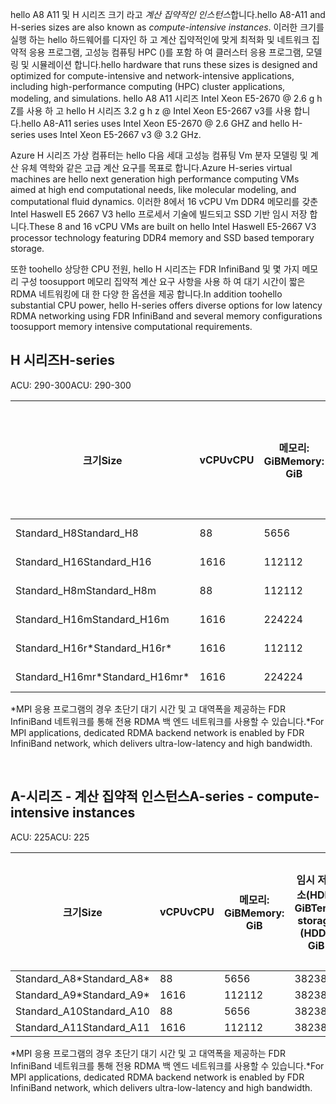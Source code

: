 <!-- A-series - compute-intensive instances, H-series -->

<span data-ttu-id="8b5a8-101">hello A8 A11 및 H 시리즈 크기 라고 *계산 집약적인 인스턴스*합니다.</span><span class="sxs-lookup"><span data-stu-id="8b5a8-101">hello A8-A11 and H-series sizes are also known as *compute-intensive instances*.</span></span> <span data-ttu-id="8b5a8-102">이러한 크기를 실행 하는 hello 하드웨어를 디자인 하 고 계산 집약적인에 맞게 최적화 및 네트워크 집약적 응용 프로그램, 고성능 컴퓨팅 HPC ()를 포함 하 여 클러스터 응용 프로그램, 모델링 및 시뮬레이션 합니다.</span><span class="sxs-lookup"><span data-stu-id="8b5a8-102">hello hardware that runs these sizes is designed and optimized for compute-intensive and network-intensive applications, including high-performance computing (HPC) cluster applications, modeling, and simulations.</span></span> <span data-ttu-id="8b5a8-103">hello A8 A11 시리즈 Intel Xeon E5-2670 @ 2.6 g h Z를 사용 하 고 hello H 시리즈 3.2 g h z @ Intel Xeon E5-2667 v3를 사용 합니다.</span><span class="sxs-lookup"><span data-stu-id="8b5a8-103">hello A8-A11 series uses Intel Xeon E5-2670 @ 2.6 GHZ and hello H-series uses Intel Xeon E5-2667 v3 @ 3.2 GHz.</span></span> 

<span data-ttu-id="8b5a8-104">Azure H 시리즈 가상 컴퓨터는 hello 다음 세대 고성능 컴퓨팅 Vm 분자 모델링 및 계산 유체 역학와 같은 고급 계산 요구를 목표로 합니다.</span><span class="sxs-lookup"><span data-stu-id="8b5a8-104">Azure H-series virtual machines are hello next generation high performance computing VMs aimed at high end computational needs, like molecular modeling, and computational fluid dynamics.</span></span> <span data-ttu-id="8b5a8-105">이러한 8에서 16 vCPU Vm DDR4 메모리를 갖춘 Intel Haswell E5 2667 V3 hello 프로세서 기술에 빌드되고 SSD 기반 임시 저장 합니다.</span><span class="sxs-lookup"><span data-stu-id="8b5a8-105">These 8 and 16 vCPU VMs are built on hello Intel Haswell E5-2667 V3 processor technology featuring DDR4 memory and SSD based temporary storage.</span></span> 

<span data-ttu-id="8b5a8-106">또한 toohello 상당한 CPU 전원, hello H 시리즈는 FDR InfiniBand 및 몇 가지 메모리 구성 toosupport 메모리 집약적 계산 요구 사항을 사용 하 여 대기 시간이 짧은 RDMA 네트워킹에 대 한 다양 한 옵션을 제공 합니다.</span><span class="sxs-lookup"><span data-stu-id="8b5a8-106">In addition toohello substantial CPU power, hello H-series offers diverse options for low latency RDMA networking using FDR InfiniBand and several memory configurations toosupport memory intensive computational requirements.</span></span>



## <a name="h-series"></a><span data-ttu-id="8b5a8-107">H 시리즈</span><span class="sxs-lookup"><span data-stu-id="8b5a8-107">H-series</span></span>

<span data-ttu-id="8b5a8-108">ACU: 290-300</span><span class="sxs-lookup"><span data-stu-id="8b5a8-108">ACU: 290-300</span></span>

| <span data-ttu-id="8b5a8-109">크기</span><span class="sxs-lookup"><span data-stu-id="8b5a8-109">Size</span></span> | <span data-ttu-id="8b5a8-110">vCPU</span><span class="sxs-lookup"><span data-stu-id="8b5a8-110">vCPU</span></span> | <span data-ttu-id="8b5a8-111">메모리: GiB</span><span class="sxs-lookup"><span data-stu-id="8b5a8-111">Memory: GiB</span></span> | <span data-ttu-id="8b5a8-112">임시 저장소(SSD) GiB</span><span class="sxs-lookup"><span data-stu-id="8b5a8-112">Temp storage (SSD) GiB</span></span> | <span data-ttu-id="8b5a8-113">최대 데이터 디스크 수</span><span class="sxs-lookup"><span data-stu-id="8b5a8-113">Max data disks</span></span> | <span data-ttu-id="8b5a8-114">최대 디스크 처리량: IOPS</span><span class="sxs-lookup"><span data-stu-id="8b5a8-114">Max disk throughput: IOPS</span></span> | <span data-ttu-id="8b5a8-115">최대 NIC 수</span><span class="sxs-lookup"><span data-stu-id="8b5a8-115">Max NICs</span></span> |
| --- | --- | --- | --- | --- | --- | --- |
| <span data-ttu-id="8b5a8-116">Standard_H8</span><span class="sxs-lookup"><span data-stu-id="8b5a8-116">Standard_H8</span></span> |<span data-ttu-id="8b5a8-117">8</span><span class="sxs-lookup"><span data-stu-id="8b5a8-117">8</span></span> |<span data-ttu-id="8b5a8-118">56</span><span class="sxs-lookup"><span data-stu-id="8b5a8-118">56</span></span> |<span data-ttu-id="8b5a8-119">1000</span><span class="sxs-lookup"><span data-stu-id="8b5a8-119">1000</span></span> |<span data-ttu-id="8b5a8-120">16</span><span class="sxs-lookup"><span data-stu-id="8b5a8-120">16</span></span> |<span data-ttu-id="8b5a8-121">16 x 500</span><span class="sxs-lookup"><span data-stu-id="8b5a8-121">16 x 500</span></span> |<span data-ttu-id="8b5a8-122">2</span><span class="sxs-lookup"><span data-stu-id="8b5a8-122">2</span></span>  |
| <span data-ttu-id="8b5a8-123">Standard_H16</span><span class="sxs-lookup"><span data-stu-id="8b5a8-123">Standard_H16</span></span> |<span data-ttu-id="8b5a8-124">16</span><span class="sxs-lookup"><span data-stu-id="8b5a8-124">16</span></span> |<span data-ttu-id="8b5a8-125">112</span><span class="sxs-lookup"><span data-stu-id="8b5a8-125">112</span></span> |<span data-ttu-id="8b5a8-126">2000</span><span class="sxs-lookup"><span data-stu-id="8b5a8-126">2000</span></span> |<span data-ttu-id="8b5a8-127">32</span><span class="sxs-lookup"><span data-stu-id="8b5a8-127">32</span></span> |<span data-ttu-id="8b5a8-128">32 x 500</span><span class="sxs-lookup"><span data-stu-id="8b5a8-128">32 x 500</span></span> |<span data-ttu-id="8b5a8-129">4</span><span class="sxs-lookup"><span data-stu-id="8b5a8-129">4</span></span> |
| <span data-ttu-id="8b5a8-130">Standard_H8m</span><span class="sxs-lookup"><span data-stu-id="8b5a8-130">Standard_H8m</span></span> |<span data-ttu-id="8b5a8-131">8</span><span class="sxs-lookup"><span data-stu-id="8b5a8-131">8</span></span> |<span data-ttu-id="8b5a8-132">112</span><span class="sxs-lookup"><span data-stu-id="8b5a8-132">112</span></span> |<span data-ttu-id="8b5a8-133">1000</span><span class="sxs-lookup"><span data-stu-id="8b5a8-133">1000</span></span> |<span data-ttu-id="8b5a8-134">16</span><span class="sxs-lookup"><span data-stu-id="8b5a8-134">16</span></span> |<span data-ttu-id="8b5a8-135">16 x 500</span><span class="sxs-lookup"><span data-stu-id="8b5a8-135">16 x 500</span></span> |<span data-ttu-id="8b5a8-136">2</span><span class="sxs-lookup"><span data-stu-id="8b5a8-136">2</span></span>  |
| <span data-ttu-id="8b5a8-137">Standard_H16m</span><span class="sxs-lookup"><span data-stu-id="8b5a8-137">Standard_H16m</span></span> |<span data-ttu-id="8b5a8-138">16</span><span class="sxs-lookup"><span data-stu-id="8b5a8-138">16</span></span> |<span data-ttu-id="8b5a8-139">224</span><span class="sxs-lookup"><span data-stu-id="8b5a8-139">224</span></span> |<span data-ttu-id="8b5a8-140">2000</span><span class="sxs-lookup"><span data-stu-id="8b5a8-140">2000</span></span> |<span data-ttu-id="8b5a8-141">32</span><span class="sxs-lookup"><span data-stu-id="8b5a8-141">32</span></span> |<span data-ttu-id="8b5a8-142">32 x 500</span><span class="sxs-lookup"><span data-stu-id="8b5a8-142">32 x 500</span></span> |<span data-ttu-id="8b5a8-143">4</span><span class="sxs-lookup"><span data-stu-id="8b5a8-143">4</span></span>  |
| <span data-ttu-id="8b5a8-144">Standard_H16r*</span><span class="sxs-lookup"><span data-stu-id="8b5a8-144">Standard_H16r*</span></span> |<span data-ttu-id="8b5a8-145">16</span><span class="sxs-lookup"><span data-stu-id="8b5a8-145">16</span></span> |<span data-ttu-id="8b5a8-146">112</span><span class="sxs-lookup"><span data-stu-id="8b5a8-146">112</span></span> |<span data-ttu-id="8b5a8-147">2000</span><span class="sxs-lookup"><span data-stu-id="8b5a8-147">2000</span></span> |<span data-ttu-id="8b5a8-148">32</span><span class="sxs-lookup"><span data-stu-id="8b5a8-148">32</span></span> |<span data-ttu-id="8b5a8-149">32 x 500</span><span class="sxs-lookup"><span data-stu-id="8b5a8-149">32 x 500</span></span> |<span data-ttu-id="8b5a8-150">4</span><span class="sxs-lookup"><span data-stu-id="8b5a8-150">4</span></span>  |
| <span data-ttu-id="8b5a8-151">Standard_H16mr*</span><span class="sxs-lookup"><span data-stu-id="8b5a8-151">Standard_H16mr*</span></span> |<span data-ttu-id="8b5a8-152">16</span><span class="sxs-lookup"><span data-stu-id="8b5a8-152">16</span></span> |<span data-ttu-id="8b5a8-153">224</span><span class="sxs-lookup"><span data-stu-id="8b5a8-153">224</span></span> |<span data-ttu-id="8b5a8-154">2000</span><span class="sxs-lookup"><span data-stu-id="8b5a8-154">2000</span></span> |<span data-ttu-id="8b5a8-155">32</span><span class="sxs-lookup"><span data-stu-id="8b5a8-155">32</span></span> |<span data-ttu-id="8b5a8-156">32 x 500</span><span class="sxs-lookup"><span data-stu-id="8b5a8-156">32 x 500</span></span> |<span data-ttu-id="8b5a8-157">4</span><span class="sxs-lookup"><span data-stu-id="8b5a8-157">4</span></span> |

<span data-ttu-id="8b5a8-158">*MPI 응용 프로그램의 경우 초단기 대기 시간 및 고 대역폭을 제공하는 FDR InfiniBand 네트워크를 통해 전용 RDMA 백 엔드 네트워크를 사용할 수 있습니다.</span><span class="sxs-lookup"><span data-stu-id="8b5a8-158">*For MPI applications, dedicated RDMA backend network is enabled by FDR InfiniBand network, which delivers ultra-low-latency and high bandwidth.</span></span>

<br>



## <a name="a-series---compute-intensive-instances"></a><span data-ttu-id="8b5a8-159">A-시리즈 - 계산 집약적 인스턴스</span><span class="sxs-lookup"><span data-stu-id="8b5a8-159">A-series - compute-intensive instances</span></span>

<span data-ttu-id="8b5a8-160">ACU: 225</span><span class="sxs-lookup"><span data-stu-id="8b5a8-160">ACU: 225</span></span>

| <span data-ttu-id="8b5a8-161">크기</span><span class="sxs-lookup"><span data-stu-id="8b5a8-161">Size</span></span> | <span data-ttu-id="8b5a8-162">vCPU</span><span class="sxs-lookup"><span data-stu-id="8b5a8-162">vCPU</span></span> | <span data-ttu-id="8b5a8-163">메모리: GiB</span><span class="sxs-lookup"><span data-stu-id="8b5a8-163">Memory: GiB</span></span> | <span data-ttu-id="8b5a8-164">임시 저장소(HDD) GiB</span><span class="sxs-lookup"><span data-stu-id="8b5a8-164">Temp storage (HDD): GiB</span></span> | <span data-ttu-id="8b5a8-165">최대 데이터 디스크 수</span><span class="sxs-lookup"><span data-stu-id="8b5a8-165">Max data disks</span></span> | <span data-ttu-id="8b5a8-166">최대 데이터 디스크 처리량: IOPS</span><span class="sxs-lookup"><span data-stu-id="8b5a8-166">Max data disk throughput: IOPS</span></span> | <span data-ttu-id="8b5a8-167">최대 NIC 수</span><span class="sxs-lookup"><span data-stu-id="8b5a8-167">Max NICs</span></span>|
| --- | --- | --- | --- | --- | --- | --- |
| <span data-ttu-id="8b5a8-168">Standard_A8*</span><span class="sxs-lookup"><span data-stu-id="8b5a8-168">Standard_A8*</span></span> |<span data-ttu-id="8b5a8-169">8</span><span class="sxs-lookup"><span data-stu-id="8b5a8-169">8</span></span> |<span data-ttu-id="8b5a8-170">56</span><span class="sxs-lookup"><span data-stu-id="8b5a8-170">56</span></span> |<span data-ttu-id="8b5a8-171">382</span><span class="sxs-lookup"><span data-stu-id="8b5a8-171">382</span></span> |<span data-ttu-id="8b5a8-172">16</span><span class="sxs-lookup"><span data-stu-id="8b5a8-172">16</span></span> |<span data-ttu-id="8b5a8-173">16x500</span><span class="sxs-lookup"><span data-stu-id="8b5a8-173">16x500</span></span> |<span data-ttu-id="8b5a8-174">2</span><span class="sxs-lookup"><span data-stu-id="8b5a8-174">2</span></span> |
| <span data-ttu-id="8b5a8-175">Standard_A9*</span><span class="sxs-lookup"><span data-stu-id="8b5a8-175">Standard_A9*</span></span> |<span data-ttu-id="8b5a8-176">16</span><span class="sxs-lookup"><span data-stu-id="8b5a8-176">16</span></span> |<span data-ttu-id="8b5a8-177">112</span><span class="sxs-lookup"><span data-stu-id="8b5a8-177">112</span></span> |<span data-ttu-id="8b5a8-178">382</span><span class="sxs-lookup"><span data-stu-id="8b5a8-178">382</span></span> |<span data-ttu-id="8b5a8-179">16</span><span class="sxs-lookup"><span data-stu-id="8b5a8-179">16</span></span> |<span data-ttu-id="8b5a8-180">16x500</span><span class="sxs-lookup"><span data-stu-id="8b5a8-180">16x500</span></span> |<span data-ttu-id="8b5a8-181">4</span><span class="sxs-lookup"><span data-stu-id="8b5a8-181">4</span></span> |
| <span data-ttu-id="8b5a8-182">Standard_A10</span><span class="sxs-lookup"><span data-stu-id="8b5a8-182">Standard_A10</span></span> |<span data-ttu-id="8b5a8-183">8</span><span class="sxs-lookup"><span data-stu-id="8b5a8-183">8</span></span> |<span data-ttu-id="8b5a8-184">56</span><span class="sxs-lookup"><span data-stu-id="8b5a8-184">56</span></span> |<span data-ttu-id="8b5a8-185">382</span><span class="sxs-lookup"><span data-stu-id="8b5a8-185">382</span></span> |<span data-ttu-id="8b5a8-186">16</span><span class="sxs-lookup"><span data-stu-id="8b5a8-186">16</span></span> |<span data-ttu-id="8b5a8-187">16x500</span><span class="sxs-lookup"><span data-stu-id="8b5a8-187">16x500</span></span> |<span data-ttu-id="8b5a8-188">2</span><span class="sxs-lookup"><span data-stu-id="8b5a8-188">2</span></span>  |
| <span data-ttu-id="8b5a8-189">Standard_A11</span><span class="sxs-lookup"><span data-stu-id="8b5a8-189">Standard_A11</span></span> |<span data-ttu-id="8b5a8-190">16</span><span class="sxs-lookup"><span data-stu-id="8b5a8-190">16</span></span> |<span data-ttu-id="8b5a8-191">112</span><span class="sxs-lookup"><span data-stu-id="8b5a8-191">112</span></span> |<span data-ttu-id="8b5a8-192">382</span><span class="sxs-lookup"><span data-stu-id="8b5a8-192">382</span></span> |<span data-ttu-id="8b5a8-193">16</span><span class="sxs-lookup"><span data-stu-id="8b5a8-193">16</span></span> |<span data-ttu-id="8b5a8-194">16x500</span><span class="sxs-lookup"><span data-stu-id="8b5a8-194">16x500</span></span> |<span data-ttu-id="8b5a8-195">4</span><span class="sxs-lookup"><span data-stu-id="8b5a8-195">4</span></span> |

<span data-ttu-id="8b5a8-196">*MPI 응용 프로그램의 경우 초단기 대기 시간 및 고 대역폭을 제공하는 FDR InfiniBand 네트워크를 통해 전용 RDMA 백 엔드 네트워크를 사용할 수 있습니다.</span><span class="sxs-lookup"><span data-stu-id="8b5a8-196">*For MPI applications, dedicated RDMA backend network is enabled by FDR InfiniBand network, which delivers ultra-low-latency and high bandwidth.</span></span>

<br>



